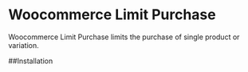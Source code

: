 # Woocommerce Limit Purchase
Woocommerce Limit Purchase limits the purchase of single product or variation.

##Installation


